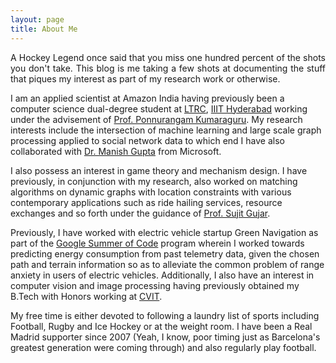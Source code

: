 ```yaml
---
layout: page
title: About Me
---
```


<p class="message" style="text-align: justify">
  A Hockey Legend once said that you miss one hundred percent of the shots you don't take. This blog is me taking a few shots at documenting the stuff that piques my interest as part of my research work or otherwise.
</p>

I am an applied scientist at Amazon India having previously been a computer science dual-degree student at [LTRC](https://ltrc.iiit.ac.in/), [IIIT Hyderabad](https://iiit.ac.in/) working under the advisement of [Prof. Ponnurangam Kumaraguru](https://www.iiitd.ac.in/pk). My research interests include the intersection of machine learning and large scale graph processing applied to social network data to which end I have also collaborated with [Dr. Manish Gupta](https://www.microsoft.com/en-us/research/people/gmanish/) from Microsoft. 

I also possess an interest in game theory and mechanism design. I have previously, in conjunction with my research, also worked on matching algorithms on dynamic graphs with location constraints with various contemporary applications such as ride hailing services, resource exchanges and so forth under the guidance of [Prof. Sujit Gujar](https://sites.google.com/site/sujitgujar/).

Previously, I have worked with electric vehicle startup Green Navigation as part of the [Google Summer of Code](https://summerofcode.withgoogle.com/archive/) program wherein I worked towards predicting energy consumption from past telemetry data, given the chosen path and terrain information so as to alleviate the common problem of range anxiety in users of electric vehicles. Additionally, I also have an interest in computer vision and image processing having previously obtained my B.Tech with Honors working at [CVIT](https://cvit.iiit.ac.in/).

My free time is either devoted to following a laundry list of sports including Football, Rugby and Ice Hockey or at the weight room. I have been a Real Madrid supporter since 2007 (Yeah, I know, poor timing just as Barcelona's greatest generation were coming through) and also regularly play football.

